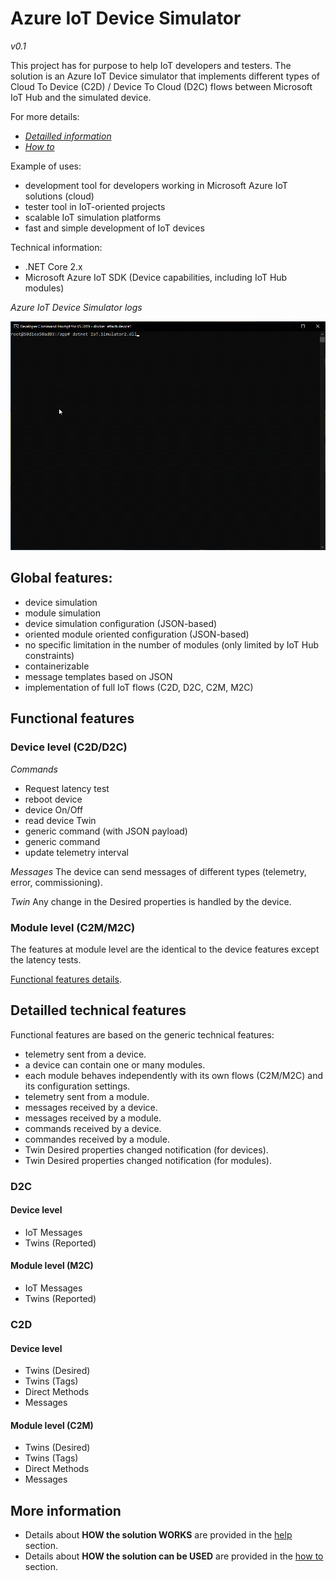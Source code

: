 # Azure IoT Device Simulator
*v0.1*

This project has for purpose to help IoT developers and testers. The solution is an Azure IoT Device simulator that implements different types of Cloud To Device (C2D) / Device To Cloud (D2C) flows between Microsoft IoT Hub and the simulated device.

For more details:
 - [*Detailled information*](sources/IoT.Simulator2/IoT.Simulator2/docs/Help.md)
 - [*How to*](sources/IoT.Simulator2/IoT.Simulator2/docs/HowTo.md)

Example of uses:
 - development tool for developers working in Microsoft Azure IoT solutions (cloud)
 - tester tool in IoT-oriented projects
 - scalable IoT simulation platforms
 - fast and simple development of IoT devices

Technical information:
 - .NET Core 2.x
 - Microsoft Azure IoT SDK (Device capabilities, including IoT Hub modules)

*Azure IoT Device Simulator logs*

![Azure IoT Device Simulator Logs](sources/IoT.Simulator2/IoT.Simulator2/docs/images/AzureIoTDeviceSimulatorLos.gif)

## Global features:
 - device simulation
 - module simulation
 - device simulation configuration (JSON-based)
 - oriented module oriented configuration (JSON-based)
 - no specific limitation in the number of modules (only limited by IoT Hub constraints)
 - containerizable
 - message templates based on JSON
 - implementation of full IoT flows (C2D, D2C, C2M, M2C)

## Functional features

### Device level (C2D/D2C)

*Commands*
 - Request latency test
 - reboot device
 - device On/Off
 - read device Twin
 - generic command (with JSON payload)
 - generic command
 - update telemetry interval
 
 *Messages*
 The device can send messages of different types (telemetry, error, commissioning).
 
 *Twin*
 Any change in the Desired properties is handled by the device.


### Module level (C2M/M2C)
The features at module level are the identical to the device features except the latency tests.

[Functional features details](sources/IoT.Simulator2/IoT.Simulator2/docs/Help.md).

  
## Detailled technical features

Functional features are based on the generic technical features:
 - telemetry sent from a device.
 - a device can contain one or many modules.
 - each module behaves independently with its own flows (C2M/M2C) and its configuration settings.
 - telemetry sent from a module.
 - messages received by a device.
 - messages received by a module.
 - commands received by a device.
 - commandes received by a module.
 - Twin Desired properties changed notification (for devices).
 - Twin Desired properties changed notification (for modules).

### D2C
#### Device level
 - IoT Messages
 - Twins (Reported)

#### Module level (M2C)
 - IoT Messages
 - Twins (Reported)

### C2D
#### Device level
 - Twins (Desired)
 - Twins (Tags)
 - Direct Methods
 - Messages

#### Module level (C2M)
 - Twins (Desired)
 - Twins (Tags)
 - Direct Methods
 - Messages

## More information

- Details about **HOW the solution WORKS** are provided in the [help](sources/IoT.Simulator2/IoT.Simulator2/docs/Help.md) section.
- Details about **HOW the solution can be USED** are provided in the [how to](sources/IoT.Simulator2/IoT.Simulator2/docs/HowTo.md) section.
